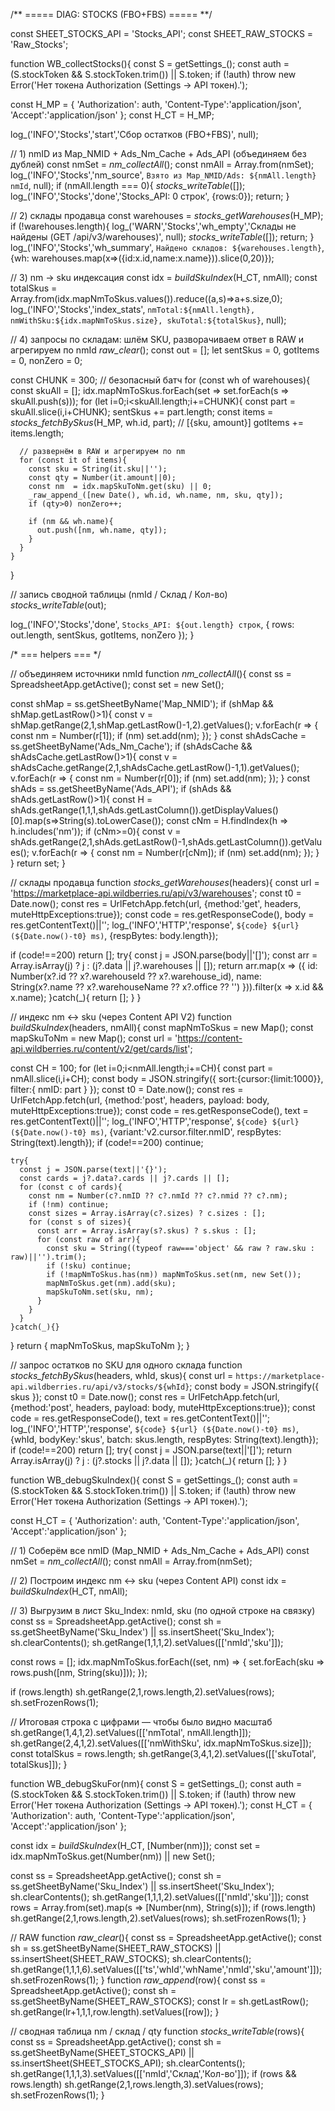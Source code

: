 /** ===== DIAG: STOCKS (FBO+FBS) ===== **/

const SHEET_STOCKS_API = 'Stocks_API';
const SHEET_RAW_STOCKS = 'Raw_Stocks';

function WB_collectStocks(){
  const S = getSettings_();
  const auth = (S.stockToken && S.stockToken.trim()) || S.token;
  if (!auth) throw new Error('Нет токена Authorization (Settings → API токен).');

  const H_MP = { 'Authorization': auth, 'Content-Type':'application/json', 'Accept':'application/json' };
  const H_CT = H_MP;

  log_('INFO','Stocks','start','Сбор остатков (FBO+FBS)', null);

  // 1) nmID из Map_NMID + Ads_Nm_Cache + Ads_API (объединяем без дублей)
  const nmSet = _nm_collectAll_();
  const nmAll = Array.from(nmSet);
  log_('INFO','Stocks','nm_source', `Взято из Map_NMID/Ads: ${nmAll.length} nmId`, null);
  if (nmAll.length === 0){ _stocks_writeTable_([]); log_('INFO','Stocks','done','Stocks_API: 0 строк', {rows:0}); return; }

  // 2) склады продавца
  const warehouses = _stocks_getWarehouses_(H_MP);
  if (!warehouses.length){ log_('WARN','Stocks','wh_empty','Склады не найдены (GET /api/v3/warehouses)', null); _stocks_writeTable_([]); return; }
  log_('INFO','Stocks','wh_summary', `Найдено складов: ${warehouses.length}`, {wh: warehouses.map(x=>({id:x.id,name:x.name})).slice(0,20)});

  // 3) nm -> sku индексация
  const idx = _buildSkuIndex_(H_CT, nmAll);
  const totalSkus = Array.from(idx.mapNmToSkus.values()).reduce((a,s)=>a+s.size,0);
  log_('INFO','Stocks','index_stats', `nmTotal:${nmAll.length}, nmWithSku:${idx.mapNmToSkus.size}, skuTotal:${totalSkus}`, null);

  // 4) запросы по складам: шлём SKU, разворачиваем ответ в RAW и агрегируем по nmId
  _raw_clear_();
  const out = [];
  let sentSkus = 0, gotItems = 0, nonZero = 0;

  const CHUNK = 300; // безопасный батч
  for (const wh of warehouses){
    const skuAll = [];
    idx.mapNmToSkus.forEach(set => set.forEach(s => skuAll.push(s)));
    for (let i=0;i<skuAll.length;i+=CHUNK){
      const part = skuAll.slice(i,i+CHUNK);
      sentSkus += part.length;
      const items = _stocks_fetchBySkus_(H_MP, wh.id, part); // [{sku, amount}]
      gotItems += items.length;

      // развернём в RAW и агрегируем по nm
      for (const it of items){
        const sku = String(it.sku||'');
        const qty = Number(it.amount||0);
        const nm  = idx.mapSkuToNm.get(sku) || 0;
        _raw_append_([new Date(), wh.id, wh.name, nm, sku, qty]);
        if (qty>0) nonZero++;

        if (nm && wh.name){
          out.push([nm, wh.name, qty]);
        }
      }
    }
  }

  // запись сводной таблицы (nmId / Склад / Кол-во)
  _stocks_writeTable_(out);

  log_('INFO','Stocks','done', `Stocks_API: ${out.length} строк`, { rows: out.length, sentSkus, gotItems, nonZero });
}

/* === helpers === */

// объединяем источники nmId
function _nm_collectAll_(){
  const ss = SpreadsheetApp.getActive();
  const set = new Set();

  const shMap = ss.getSheetByName('Map_NMID');
  if (shMap && shMap.getLastRow()>1){
    const v = shMap.getRange(2,1,shMap.getLastRow()-1,2).getValues();
    v.forEach(r => { const nm = Number(r[1]); if (nm) set.add(nm); });
  }
  const shAdsCache = ss.getSheetByName('Ads_Nm_Cache');
  if (shAdsCache && shAdsCache.getLastRow()>1){
    const v = shAdsCache.getRange(2,1,shAdsCache.getLastRow()-1,1).getValues();
    v.forEach(r => { const nm = Number(r[0]); if (nm) set.add(nm); });
  }
  const shAds = ss.getSheetByName('Ads_API');
  if (shAds && shAds.getLastRow()>1){
    const H = shAds.getRange(1,1,1,shAds.getLastColumn()).getDisplayValues()[0].map(s=>String(s).toLowerCase());
    const cNm = H.findIndex(h => h.includes('nm'));
    if (cNm>=0){
      const v = shAds.getRange(2,1,shAds.getLastRow()-1,shAds.getLastColumn()).getValues();
      v.forEach(r => { const nm = Number(r[cNm]); if (nm) set.add(nm); });
    }
  }
  return set;
}

// склады продавца
function _stocks_getWarehouses_(headers){
  const url = 'https://marketplace-api.wildberries.ru/api/v3/warehouses';
  const t0 = Date.now();
  const res = UrlFetchApp.fetch(url, {method:'get', headers, muteHttpExceptions:true});
  const code = res.getResponseCode(), body = res.getContentText()||'';
  log_('INFO','HTTP','response', `${code} ${url} (${Date.now()-t0} ms)`, {respBytes: body.length});

  if (code!==200) return [];
  try{
    const j = JSON.parse(body||'[]');
    const arr = Array.isArray(j) ? j : (j?.data || j?.warehouses || []);
    return arr.map(x => ({
      id: Number(x?.id ?? x?.warehouseId ?? x?.warehouse_id),
      name: String(x?.name ?? x?.warehouseName ?? x?.office ?? '')
    })).filter(x => x.id && x.name);
  }catch(_){ return []; }
}

// индекс nm <-> sku (через Content API V2)
function _buildSkuIndex_(headers, nmAll){
  const mapNmToSkus = new Map();
  const mapSkuToNm  = new Map();
  const url = 'https://content-api.wildberries.ru/content/v2/get/cards/list';

  const CH = 100;
  for (let i=0;i<nmAll.length;i+=CH){
    const part = nmAll.slice(i,i+CH);
    const body = JSON.stringify({ sort:{cursor:{limit:1000}}, filter:{ nmID: part } });
    const t0 = Date.now();
    const res = UrlFetchApp.fetch(url, {method:'post', headers, payload: body, muteHttpExceptions:true});
    const code = res.getResponseCode(), text = res.getContentText()||'';
    log_('INFO','HTTP','response', `${code} ${url} (${Date.now()-t0} ms)`, {variant:'v2.cursor.filter.nmID', respBytes: String(text).length});
    if (code!==200) continue;

    try{
      const j = JSON.parse(text||'{}');
      const cards = j?.data?.cards || j?.cards || [];
      for (const c of cards){
        const nm = Number(c?.nmID ?? c?.nmId ?? c?.nmid ?? c?.nm);
        if (!nm) continue;
        const sizes = Array.isArray(c?.sizes) ? c.sizes : [];
        for (const s of sizes){
          const arr = Array.isArray(s?.skus) ? s.skus : [];
          for (const raw of arr){
            const sku = String((typeof raw==='object' && raw ? raw.sku : raw)||'').trim();
            if (!sku) continue;
            if (!mapNmToSkus.has(nm)) mapNmToSkus.set(nm, new Set());
            mapNmToSkus.get(nm).add(sku);
            mapSkuToNm.set(sku, nm);
          }
        }
      }
    }catch(_){}
  }
  return { mapNmToSkus, mapSkuToNm };
}

// запрос остатков по SKU для одного склада
function _stocks_fetchBySkus_(headers, whId, skus){
  const url = `https://marketplace-api.wildberries.ru/api/v3/stocks/${whId}`;
  const body = JSON.stringify({ skus });
  const t0 = Date.now();
  const res = UrlFetchApp.fetch(url, {method:'post', headers, payload: body, muteHttpExceptions:true});
  const code = res.getResponseCode(), text = res.getContentText()||'';
  log_('INFO','HTTP','response', `${code} ${url} (${Date.now()-t0} ms)`, {whId, bodyKey:'skus', batch: skus.length, respBytes: String(text).length});
  if (code!==200) return [];
  try{
    const j = JSON.parse(text||'[]');
    return Array.isArray(j) ? j : (j?.stocks || j?.data || []);
  }catch(_){ return []; }
}

function WB_debugSkuIndex(){
  const S = getSettings_();
  const auth = (S.stockToken && S.stockToken.trim()) || S.token;
  if (!auth) throw new Error('Нет токена Authorization (Settings → API токен).');

  const H_CT = { 'Authorization': auth, 'Content-Type':'application/json', 'Accept':'application/json' };

  // 1) Соберём все nmID (Map_NMID + Ads_Nm_Cache + Ads_API)
  const nmSet = _nm_collectAll_();
  const nmAll = Array.from(nmSet);

  // 2) Построим индекс nm <-> sku (через Content API)
  const idx = _buildSkuIndex_(H_CT, nmAll);

  // 3) Выгрузим в лист Sku_Index: nmId, sku (по одной строке на связку)
  const ss = SpreadsheetApp.getActive();
  const sh = ss.getSheetByName('Sku_Index') || ss.insertSheet('Sku_Index');
  sh.clearContents();
  sh.getRange(1,1,1,2).setValues([['nmId','sku']]);

  const rows = [];
  idx.mapNmToSkus.forEach((set, nm) => {
    set.forEach(sku => rows.push([nm, String(sku)]));
  });

  if (rows.length) sh.getRange(2,1,rows.length,2).setValues(rows);
  sh.setFrozenRows(1);

  // Итоговая строка с цифрами — чтобы было видно масштаб
  sh.getRange(1,4,1,2).setValues([['nmTotal', nmAll.length]]);
  sh.getRange(2,4,1,2).setValues([['nmWithSku', idx.mapNmToSkus.size]]);
  const totalSkus = rows.length;
  sh.getRange(3,4,1,2).setValues([['skuTotal', totalSkus]]);
}

function WB_debugSkuFor(nm){
  const S = getSettings_();
  const auth = (S.stockToken && S.stockToken.trim()) || S.token;
  if (!auth) throw new Error('Нет токена Authorization (Settings → API токен).');
  const H_CT = { 'Authorization': auth, 'Content-Type':'application/json', 'Accept':'application/json' };

  const idx = _buildSkuIndex_(H_CT, [Number(nm)]);
  const set = idx.mapNmToSkus.get(Number(nm)) || new Set();

  const ss = SpreadsheetApp.getActive();
  const sh = ss.getSheetByName('Sku_Index') || ss.insertSheet('Sku_Index');
  sh.clearContents();
  sh.getRange(1,1,1,2).setValues([['nmId','sku']]);
  const rows = Array.from(set).map(s => [Number(nm), String(s)]);
  if (rows.length) sh.getRange(2,1,rows.length,2).setValues(rows);
  sh.setFrozenRows(1);
}


// RAW
function _raw_clear_(){
  const ss = SpreadsheetApp.getActive();
  const sh = ss.getSheetByName(SHEET_RAW_STOCKS) || ss.insertSheet(SHEET_RAW_STOCKS);
  sh.clearContents();
  sh.getRange(1,1,1,6).setValues([['ts','whId','whName','nmId','sku','amount']]);
  sh.setFrozenRows(1);
}
function _raw_append_(row){
  const ss = SpreadsheetApp.getActive();
  const sh = ss.getSheetByName(SHEET_RAW_STOCKS);
  const lr = sh.getLastRow();
  sh.getRange(lr+1,1,1,row.length).setValues([row]);
}

// сводная таблица nm / склад / qty
function _stocks_writeTable_(rows){
  const ss = SpreadsheetApp.getActive();
  const sh = ss.getSheetByName(SHEET_STOCKS_API) || ss.insertSheet(SHEET_STOCKS_API);
  sh.clearContents();
  sh.getRange(1,1,1,3).setValues([['nmId','Склад','Кол-во']]);
  if (rows && rows.length) sh.getRange(2,1,rows.length,3).setValues(rows);
  sh.setFrozenRows(1);
}
